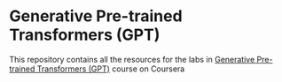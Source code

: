 # Generative Pre-trained Transformers (GPT)
This repository contains all the resources for the labs in [Generative Pre-trained Transformers (GPT)](https://www.coursera.org/learn/chatgpt) course on Coursera

